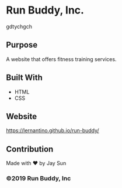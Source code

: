 # Run Buddy, Inc.
gdtychgch
## Purpose
A website that offers fitness training services. 

## Built With
* HTML
* CSS

## Website
https://lernantino.github.io/run-buddy/

## Contribution
Made with ❤️ by Jay Sun

### ©️2019 Run Buddy, Inc 
